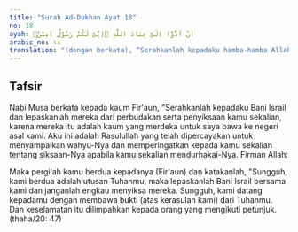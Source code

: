 ```yaml
---
title: "Surah Ad-Dukhan Ayat 18"
no: 18
ayah: اَنْ اَدُّوْٓا اِلَيَّ عِبَادَ اللّٰهِ ۗاِنِّيْ لَكُمْ رَسُوْلٌ اَمِيْنٌۙ 
arabic_no: ١٨
translation: "(dengan berkata), “Serahkanlah kepadaku hamba-hamba Allah (Bani Israil). Sesungguhnya aku adalah utusan (Allah) yang dapat kamu percaya,"
---
```


## Tafsir

Nabi Musa berkata kepada kaum Fir'aun, "Serahkanlah kepadaku Bani Israil dan lepaskanlah mereka dari perbudakan serta penyiksaan kamu sekalian, karena mereka itu adalah kaum yang merdeka untuk saya bawa ke negeri asal kami. Aku ini adalah Rasulullah yang telah dipercayakan untuk menyampaikan wahyu-Nya dan memperingatkan kepada kamu sekalian tentang siksaan-Nya apabila kamu sekalian mendurhakai-Nya. Firman Allah:

Maka pergilah kamu berdua kepadanya (Fir'aun) dan katakanlah, "Sungguh, kami berdua adalah utusan Tuhanmu, maka lepaskanlah Bani Israil bersama kami dan janganlah engkau menyiksa mereka. Sungguh, kami datang kepadamu dengan membawa bukti (atas kerasulan kami) dari Tuhanmu. Dan keselamatan itu dilimpahkan kepada orang yang mengikuti petunjuk. (thaha/20: 47)